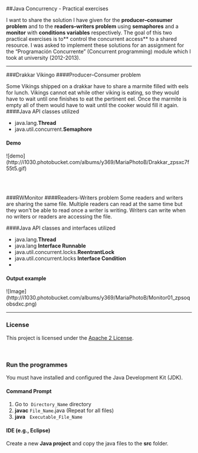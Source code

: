 ##Java Concurrency - Practical exercises

I want to share the solution I have given for the **producer–consumer problem** and to the **readers–writers problem** using **semaphores** and a **monitor** with **conditions variables** respectively.
The goal of this two practical exercises is to** control the concurrent access** to a shared resource.
I was asked to implement these solutions for an assignment for the “Programación Concurrente” (Concurrent programming) module which I took at university (2012-2013). 

* * *

###Drakkar Vikingo
####Producer–Consumer problem

Some Vikings shipped on a drakkar have to share a marmite filled with eels for lunch. Vikings cannot eat while other viking is eating, 
so they would have to wait until one finishes to eat the pertinent eel. Once the marmite is empty all of them would have to wait until the cooker would fill it again.
####Java API classes utilized
- java.lang.**Thread**
- java.util.concurrent.**Semaphore**

#### Demo
<div class="align-center">
![demo](http://i1030.photobucket.com/albums/y369/MariaPhotoB/Drakkar_zpsxc7f55t5.gif)
</div>

<br><br>

###RWMonitor
####Readers-Writers problem
Some readers and writers are sharing the same file. Multiple readers can read at the same time but they won't be able to read once a writer is writing.
Writers can write when no writers or readers are accessing the file.

####Java API classes and interfaces utilized
- java.lang.**Thread**
- java.lang **Interface Runnable**
- java.util.concurrent.locks.**ReentrantLock**
- java.util.concurrent.locks **Interface Condition**
- 
#### Output example
<div class="align-center">
![Image](http://i1030.photobucket.com/albums/y369/MariaPhotoB/Monitor01_zpsoqobsdxc.png)
</div>

* * *

### License
This project is licensed under the [Apache 2 License](http://www.apache.org/licenses/LICENSE-2.0). 

<br>

### Run the programmes
You must have installed and configured the Java Development Kit (JDK).

#### **Command Prompt**
1. Go to &nbsp;`Directory_Name` directory
2. **javac** `File_Name`.java (Repeat for all files)
3. **java**  &nbsp;  `Executable_File_Name`

#### **IDE (e.g., Eclipse)**
Create a new **Java project** and copy the java files to the **src** folder.

